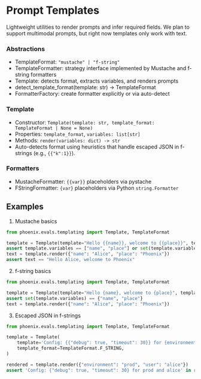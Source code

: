 # Prompt Templates

Lightweight utilities to render prompts and infer required fields. We plan to support multimodal prompts, but right now templates only work with text.  

### Abstractions
- TemplateFormat: `"mustache" | "f-string"`
- TemplateFormatter: strategy interface implemented by Mustache and f-string formatters
- Template: detects format, extracts variables, and renders prompts
- detect_template_format(template: str) -> TemplateFormat
- FormatterFactory: create formatter explicitly or via auto-detect

### Template
- Constructor: `Template(template: str, template_format: TemplateFormat | None = None)`
- Properties: `template_format`, `variables: list[str]`
- Methods: `render(variables: dict) -> str`
- Auto-detects format using heuristics that handle escaped JSON in f-strings (e.g., `{{"k":1}}`).

### Formatters
- MustacheFormatter: `{{var}}` placeholders via pystache
- FStringFormatter: `{var}` placeholders via Python `string.Formatter`

## Examples
1) Mustache basics
```python
from phoenix.evals.templating import Template, TemplateFormat

template = Template(template="Hello {{name}}, welcome to {{place}}", template_format=TemplateFormat.MUSTACHE)
assert template.variables == ["name", "place"] or set(template.variables) == {"name", "place"}
text = template.render({"name": "Alice", "place": "Phoenix"})
assert text == "Hello Alice, welcome to Phoenix"
```

2) f-string basics
```python
from phoenix.evals.templating import Template, TemplateFormat

template = Template(template="Hello {name}, welcome to {place}", template_format=TemplateFormat.F_STRING)
assert set(template.variables) == {"name", "place"}
text = template.render({"name": "Alice", "place": "Phoenix"})
```

3) Escaped JSON in f-strings
```python
from phoenix.evals.templating import Template, TemplateFormat

template = Template(
    template='Config: {{"debug": true, "timeout": 30}} for {environment} and {user}',
    template_format=TemplateFormat.F_STRING,
)

rendered = template.render({"environment": "prod", "user": "alice"})
assert 'Config: {"debug": true, "timeout": 30} for prod and alice' in rendered
```

